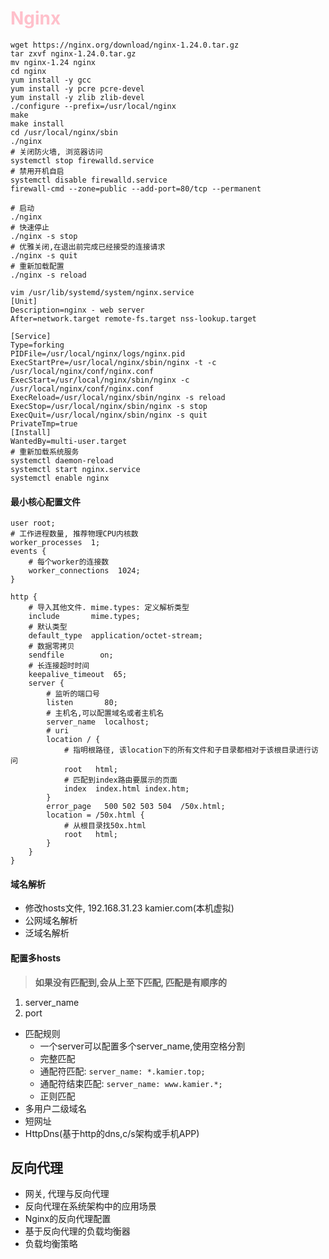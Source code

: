 # <span style="color: pink;">Nginx</span>

```shell
wget https://nginx.org/download/nginx-1.24.0.tar.gz
tar zxvf nginx-1.24.0.tar.gz
mv nginx-1.24 nginx
cd nginx
yum install -y gcc
yum install -y pcre pcre-devel
yum install -y zlib zlib-devel
./configure --prefix=/usr/local/nginx
make
make install
cd /usr/local/nginx/sbin
./nginx
# 关闭防火墙, 浏览器访问
systemctl stop firewalld.service
# 禁用开机自启
systemctl disable firewalld.service
firewall-cmd --zone=public --add-port=80/tcp --permanent
```
```shell
# 启动
./nginx
# 快速停止
./nginx -s stop
# 优雅关闭,在退出前完成已经接受的连接请求
./nginx -s quit
# 重新加载配置
./nginx -s reload
```

```shell
vim /usr/lib/systemd/system/nginx.service
[Unit]
Description=nginx - web server
After=network.target remote-fs.target nss-lookup.target

[Service]
Type=forking
PIDFile=/usr/local/nginx/logs/nginx.pid
ExecStartPre=/usr/local/nginx/sbin/nginx -t -c /usr/local/nginx/conf/nginx.conf
ExecStart=/usr/local/nginx/sbin/nginx -c /usr/local/nginx/conf/nginx.conf
ExecReload=/usr/local/nginx/sbin/nginx -s reload
ExecStop=/usr/local/nginx/sbin/nginx -s stop
ExecQuit=/usr/local/nginx/sbin/nginx -s quit
PrivateTmp=true
[Install]
WantedBy=multi-user.target
# 重新加载系统服务
systemctl daemon-reload
systemctl start nginx.service
systemctl enable nginx
```
#### 最小核心配置文件
```shell
user root;
# 工作进程数量, 推荐物理CPU内核数
worker_processes  1;
events {
	# 每个worker的连接数
    worker_connections  1024;
}

http {
	# 导入其他文件. mime.types: 定义解析类型
    include       mime.types;
    # 默认类型
    default_type  application/octet-stream;
    # 数据零拷贝
    sendfile        on;
    # 长连接超时时间
    keepalive_timeout  65;
    server {
      	# 监听的端口号
        listen       80;
        # 主机名,可以配置域名或者主机名
        server_name  localhost;
        # uri
        location / {
          	# 指明根路径, 该location下的所有文件和子目录都相对于该根目录进行访问
            root   html;
            # 匹配到index路由要展示的页面
            index  index.html index.htm;
        }
        error_page   500 502 503 504  /50x.html;
        location = /50x.html {
          	# 从根目录找50x.html
            root   html;
        }
    }
}
```
#### 域名解析
- 修改hosts文件, 192.168.31.23 kamier.com(本机虚拟)
- 公网域名解析
- 泛域名解析
#### 配置多hosts
> **如果没有匹配到,会从上至下匹配, 匹配是有顺序的**
1. server_name
2. port
- 匹配规则
  - 一个server可以配置多个server_name,使用空格分割
  - 完整匹配
  - 通配符匹配: `server_name: *.kamier.top;`
  - 通配符结束匹配: `server_name: www.kamier.*;`
  - 正则匹配
- 多用户二级域名
- 短网址
- HttpDns(基于http的dns,c/s架构或手机APP)

## 反向代理
- 网关, 代理与反向代理
- 反向代理在系统架构中的应用场景
- Nginx的反向代理配置
- 基于反向代理的负载均衡器
- 负载均衡策略